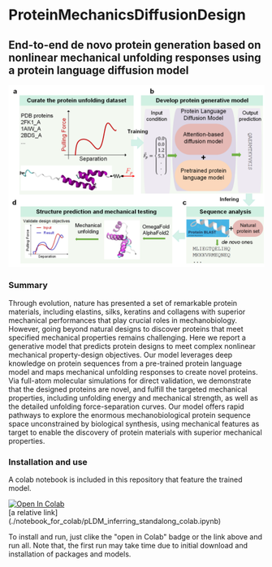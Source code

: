 # ProteinMechanicsDiffusionDesign

## End-to-end de novo protein generation based on nonlinear mechanical unfolding responses using a protein language diffusion model


![plot](./documents/Figure1.png)

### Summary
Through evolution, nature has presented a set of remarkable protein materials, including elastins, silks, keratins and collagens with superior mechanical performances that play crucial roles in mechanobiology. However, going beyond natural designs to discover proteins that meet specified mechanical properties remains challenging. Here we report a generative model that predicts protein designs to meet complex nonlinear mechanical property-design objectives. Our model leverages deep knowledge on protein sequences from a pre-trained protein language model and maps mechanical unfolding responses to create novel proteins. Via full-atom molecular simulations for direct validation, we demonstrate that the designed proteins are novel, and fulfill the targeted mechanical properties, including unfolding energy and mechanical strength, as well as the detailed unfolding force-separation curves. Our model offers rapid pathways to explore the enormous mechanobiological protein sequence space unconstrained by biological synthesis, using mechanical features as target to enable the discovery of protein materials with superior mechanical properties.


### Installation and use

A colab notebook is included in this repository that feature the trained model. <br />

<a target="_blank" href="https://colab.research.google.com/github/lamm-mit/ProteinMechanicsDiffusionDesign/blob/main/notebook_for_colab/pLDM_inferring_standalong_colab.ipynb">
  <img src="https://colab.research.google.com/assets/colab-badge.svg" alt="Open In Colab"/>
</a> <br />
[a relative link](./notebook_for_colab/pLDM_inferring_standalong_colab.ipynb)

To install and run, just clike the "open in Colab" badge or the link above and run all.
Note that, the first run may take time due to initial download and installation of packages and models.

